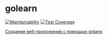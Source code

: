 # golearn

[![Maintainability](https://api.codeclimate.com/v1/badges/b68b8d4cc86daa3fb27e/maintainability)](https://codeclimate.com/github/cat-holding/golearn/maintainability)
[![Test Coverage](https://api.codeclimate.com/v1/badges/b68b8d4cc86daa3fb27e/test_coverage)](https://codeclimate.com/github/cat-holding/golearn/test_coverage)

[Создание веб-приложения с помощью golang](https://github.com/astaxie/build-web-application-with-golang/blob/master/ru/preface.md)
